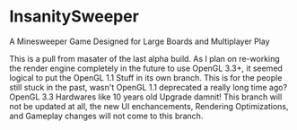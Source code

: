# InsanitySweeper
A Minesweeper Game Designed for Large Boards and Multiplayer Play

This is a pull from masater of the last alpha build. As I plan on re-working the render engine completely in the future to use OpenGL 3.3+, it seemed logical to put the OpenGL 1.1 Stuff in its own branch. This is for the people still stuck in the past, wasn't OpenGL 1.1 deprecated a really long time ago? OpenGL 3.3 Hardwares like 10 years old Upgrade damnit! This branch will not be updated at all, the new UI enchancements, Rendering Optimizations, and Gameplay changes will not come to this branch.
